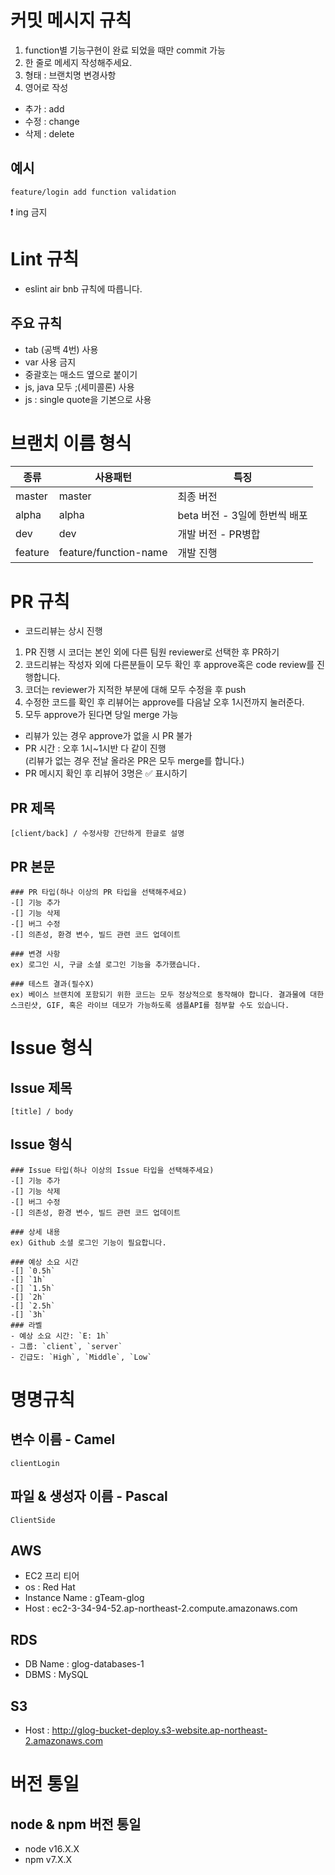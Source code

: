 # 커밋 메시지 규칙
1. function별 기능구현이 완료 되었을 때만 commit 가능
2. 한 줄로 메세지 작성해주세요.
3. 형태 : 브랜치명 변경사항
4. 영어로 작성
- 추가 : add
- 수정 : change
- 삭제 : delete 
## 예시
```
feature/login add function validation
``` 
❗ ing 금지

# Lint 규칙
- eslint air bnb 규칙에 따릅니다.
## 주요 규칙
- tab (공백 4번) 사용
- var 사용 금지
- 중괄호는 매소드 옆으로 붙이기
- js, java 모두 ;(세미콜론) 사용
- js : single quote을 기본으로 사용

# 브랜치 이름 형식
|종류|사용패턴|특징|
|------|---|---|
|master|master|최종 버전|
|alpha|alpha|beta 버전 - 3일에 한번씩 배포|
|dev|dev|개발 버전 - PR병합|
|feature|feature/function-name|개발 진행|

# PR 규칙
- 코드리뷰는 상시 진행
1. PR 진행 시 코더는 본인 외에 다른 팀원 reviewer로 선택한 후 PR하기
2. 코드리뷰는 작성자 외에 다른분들이 모두 확인 후 approve혹은 code review를 진행합니다.
3. 코더는 reviewer가 지적한 부분에 대해 모두 수정을 후 push
4. 수정한 코드를 확인 후 리뷰어는 approve를 다음날 오후 1시전까지 눌러준다.
5. 모두 approve가 된다면 당일 merge 가능

- 리뷰가 있는 경우 approve가 없을 시 PR 불가
- PR 시간 : 오후 1시~1시반 다 같이 진행<br>
  (리뷰가 없는 경우 전날 올라온 PR은 모두 merge를 합니다.) 
- PR 메시지 확인 후 리뷰어 3명은 ✅ 표시하기

## PR 제목
```
[client/back] / 수정사항 간단하게 한글로 설명
```
## PR 본문
```
### PR 타입(하나 이상의 PR 타입을 선택해주세요)
-[] 기능 추가
-[] 기능 삭제
-[] 버그 수정
-[] 의존성, 환경 변수, 빌드 관련 코드 업데이트

### 변경 사항
ex) 로그인 시, 구글 소셜 로그인 기능을 추가했습니다.

### 테스트 결과(필수X)
ex) 베이스 브랜치에 포함되기 위한 코드는 모두 정상적으로 동작해야 합니다. 결과물에 대한 스크린샷, GIF, 혹은 라이브 데모가 가능하도록 샘플API를 첨부할 수도 있습니다.
```

# Issue 형식
## Issue 제목
```
[title] / body
```
## Issue 형식
```
### Issue 타입(하나 이상의 Issue 타입을 선택해주세요)
-[] 기능 추가
-[] 기능 삭제
-[] 버그 수정
-[] 의존성, 환경 변수, 빌드 관련 코드 업데이트

### 상세 내용
ex) Github 소셜 로그인 기능이 필요합니다.

### 예상 소요 시간
-[] `0.5h`
-[] `1h`
-[] `1.5h`
-[] `2h`
-[] `2.5h`
-[] `3h`
### 라벨
- 예상 소요 시간: `E: 1h`
- 그룹: `client`, `server`
- 긴급도: `High`, `Middle`, `Low`
```

# 명명규칙
## 변수 이름 - Camel
```
clientLogin
```
## 파일 & 생성자 이름 - Pascal
```
ClientSide
```
## AWS
- EC2 프리 티어
- os : Red Hat
- Instance Name : gTeam-glog
- Host : ec2-3-34-94-52.ap-northeast-2.compute.amazonaws.com

## RDS
- DB Name :  glog-databases-1
- DBMS : MySQL

## S3
- Host : http://glog-bucket-deploy.s3-website.ap-northeast-2.amazonaws.com


# 버전 통일
## node & npm 버전 통일
- node v16.X.X
- npm v7.X.X
